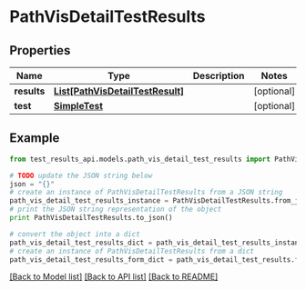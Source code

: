 # PathVisDetailTestResults


## Properties
Name | Type | Description | Notes
------------ | ------------- | ------------- | -------------
**results** | [**List[PathVisDetailTestResult]**](PathVisDetailTestResult.md) |  | [optional] 
**test** | [**SimpleTest**](SimpleTest.md) |  | [optional] 

## Example

```python
from test_results_api.models.path_vis_detail_test_results import PathVisDetailTestResults

# TODO update the JSON string below
json = "{}"
# create an instance of PathVisDetailTestResults from a JSON string
path_vis_detail_test_results_instance = PathVisDetailTestResults.from_json(json)
# print the JSON string representation of the object
print PathVisDetailTestResults.to_json()

# convert the object into a dict
path_vis_detail_test_results_dict = path_vis_detail_test_results_instance.to_dict()
# create an instance of PathVisDetailTestResults from a dict
path_vis_detail_test_results_form_dict = path_vis_detail_test_results.from_dict(path_vis_detail_test_results_dict)
```
[[Back to Model list]](../README.md#documentation-for-models) [[Back to API list]](../README.md#documentation-for-api-endpoints) [[Back to README]](../README.md)


